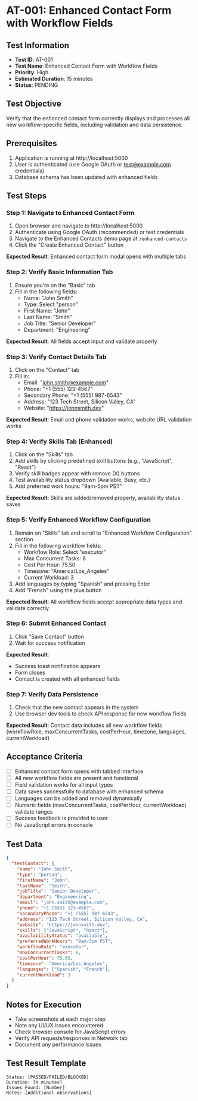 # AT-001: Enhanced Contact Form with Workflow Fields

## Test Information
- **Test ID**: AT-001
- **Test Name**: Enhanced Contact Form with Workflow Fields
- **Priority**: High
- **Estimated Duration**: 15 minutes
- **Status**: PENDING

## Test Objective
Verify that the enhanced contact form correctly displays and processes all new workflow-specific fields, including validation and data persistence.

## Prerequisites
1. Application is running at http://localhost:5000
2. User is authenticated (use Google OAuth or test@example.com credentials)
3. Database schema has been updated with enhanced fields

## Test Steps

### Step 1: Navigate to Enhanced Contact Form
1. Open browser and navigate to http://localhost:5000
2. Authenticate using Google OAuth (recommended) or test credentials
3. Navigate to the Enhanced Contacts demo page at `/enhanced-contacts`
4. Click the "Create Enhanced Contact" button

**Expected Result**: Enhanced contact form modal opens with multiple tabs

### Step 2: Verify Basic Information Tab
1. Ensure you're on the "Basic" tab
2. Fill in the following fields:
   - Name: "John Smith"
   - Type: Select "person"
   - First Name: "John"
   - Last Name: "Smith"
   - Job Title: "Senior Developer"
   - Department: "Engineering"

**Expected Result**: All fields accept input and validate properly

### Step 3: Verify Contact Details Tab
1. Click on the "Contact" tab
2. Fill in:
   - Email: "john.smith@example.com"
   - Phone: "+1 (555) 123-4567"
   - Secondary Phone: "+1 (555) 987-6543"
   - Address: "123 Tech Street, Silicon Valley, CA"
   - Website: "https://johnsmith.dev"

**Expected Result**: Email and phone validation works, website URL validation works

### Step 4: Verify Skills Tab (Enhanced)
1. Click on the "Skills" tab
2. Add skills by clicking predefined skill buttons (e.g., "JavaScript", "React")
3. Verify skill badges appear with remove (X) buttons
4. Test availability status dropdown (Available, Busy, etc.)
5. Add preferred work hours: "9am-5pm PST"

**Expected Result**: Skills are added/removed properly, availability status saves

### Step 5: Verify Enhanced Workflow Configuration
1. Remain on "Skills" tab and scroll to "Enhanced Workflow Configuration" section
2. Fill in the following workflow fields:
   - Workflow Role: Select "executor"
   - Max Concurrent Tasks: 8
   - Cost Per Hour: 75.50
   - Timezone: "America/Los_Angeles"
   - Current Workload: 3
3. Add languages by typing "Spanish" and pressing Enter
4. Add "French" using the plus button

**Expected Result**: All workflow fields accept appropriate data types and validate correctly

### Step 6: Submit Enhanced Contact
1. Click "Save Contact" button
2. Wait for success notification

**Expected Result**: 
- Success toast notification appears
- Form closes
- Contact is created with all enhanced fields

### Step 7: Verify Data Persistence
1. Check that the new contact appears in the system
2. Use browser dev tools to check API response for new workflow fields

**Expected Result**: Contact data includes all new workflow fields (workflowRole, maxConcurrentTasks, costPerHour, timezone, languages, currentWorkload)

## Acceptance Criteria
- [ ] Enhanced contact form opens with tabbed interface
- [ ] All new workflow fields are present and functional
- [ ] Field validation works for all input types
- [ ] Data saves successfully to database with enhanced schema
- [ ] Languages can be added and removed dynamically
- [ ] Numeric fields (maxConcurrentTasks, costPerHour, currentWorkload) validate ranges
- [ ] Success feedback is provided to user
- [ ] No JavaScript errors in console

## Test Data
```json
{
  "testContact": {
    "name": "John Smith",
    "type": "person",
    "firstName": "John",
    "lastName": "Smith",
    "jobTitle": "Senior Developer",
    "department": "Engineering",
    "email": "john.smith@example.com",
    "phone": "+1 (555) 123-4567",
    "secondaryPhone": "+1 (555) 987-6543",
    "address": "123 Tech Street, Silicon Valley, CA",
    "website": "https://johnsmith.dev",
    "skills": ["JavaScript", "React"],
    "availabilityStatus": "available",
    "preferredWorkHours": "9am-5pm PST",
    "workflowRole": "executor",
    "maxConcurrentTasks": 8,
    "costPerHour": 75.50,
    "timezone": "America/Los_Angeles",
    "languages": ["Spanish", "French"],
    "currentWorkload": 3
  }
}
```

## Notes for Execution
- Take screenshots at each major step
- Note any UI/UX issues encountered
- Check browser console for JavaScript errors
- Verify API requests/responses in Network tab
- Document any performance issues

## Test Result Template
```
Status: [PASSED/FAILED/BLOCKED]
Duration: [X minutes]
Issues Found: [Number]
Notes: [Additional observations]
```